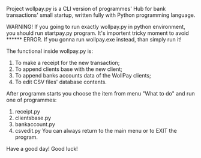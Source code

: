 Project wollpay.py is a CLI version of programmes' Hub for bank transactions' 
small startup, written fully with Python programming language.

WARNING!
If you going to run exactly wollpay.py in python environment, you should run 
startpay.py program. It's importent tricky moment to avoid ****** ERROR.
If you gonna run wollpay.exe instead, than simply run it!

The functional inside wollpay.py is:
1. To make a receipt for the new transaction;
2. To append clients base with the new client;
3. To append banks accounts data of the WollPay clients;
4. To edit CSV files' database contents.

After programm starts you choose the item from menu "What to do" 
and run one of programmes:
1. receipt.py
2. clientsbase.py
3. bankaccount.py
4. csvedit.py
You can always return to the main menu or to EXIT the program.

Have a good day!
Good luck!
